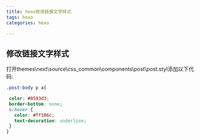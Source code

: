 ```yaml
---
title: hexo修改链接文字样式
tags: hexo
categories: hexo

---
```


## <span id="inline-blue">修改链接文字样式</span>
打开themes\next\source\css\_common\components\post\post.styl添加以下代码:
```css
.post-body p a{

 color: #0593d3;
 border-bottom: none;
 &:hover {
   color: #ff106c;
   text-decoration: underline;
 }
}
```










